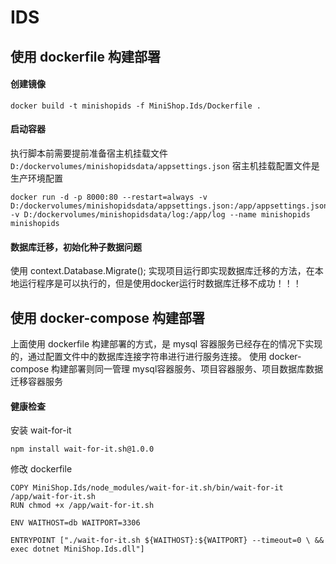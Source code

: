 # IDS



## 使用 dockerfile 构建部署
#### 创建镜像

```shell
docker build -t minishopids -f MiniShop.Ids/Dockerfile .
```

#### 启动容器

执行脚本前需要提前准备宿主机挂载文件 `D:/dockervolumes/minishopidsdata/appsettings.json` 宿主机挂载配置文件是生产环境配置

```shell
docker run -d -p 8000:80 --restart=always -v D:/dockervolumes/minishopidsdata/appsettings.json:/app/appsettings.json -v D:/dockervolumes/minishopidsdata/log:/app/log --name minishopids minishopids
```

#### 数据库迁移，初始化种子数据问题
使用 context.Database.Migrate(); 实现项目运行即实现数据库迁移的方法，在本地运行程序是可以执行的，但是使用docker运行时数据库迁移不成功！！！


## 使用 docker-compose 构建部署
上面使用 dockerfile 构建部署的方式，是 mysql 容器服务已经存在的情况下实现的，通过配置文件中的数据库连接字符串进行进行服务连接。
使用 docker-compose 构建部署则同一管理 mysql容器服务、项目容器服务、项目数据库数据迁移容器服务

#### 健康检查

安装 wait-for-it
```shell
npm install wait-for-it.sh@1.0.0
```

修改 dockerfile

```shell
COPY MiniShop.Ids/node_modules/wait-for-it.sh/bin/wait-for-it /app/wait-for-it.sh
RUN chmod +x /app/wait-for-it.sh

ENV WAITHOST=db WAITPORT=3306

ENTRYPOINT ["./wait-for-it.sh ${WAITHOST}:${WAITPORT} --timeout=0 \ && exec dotnet MiniShop.Ids.dll"]
```

